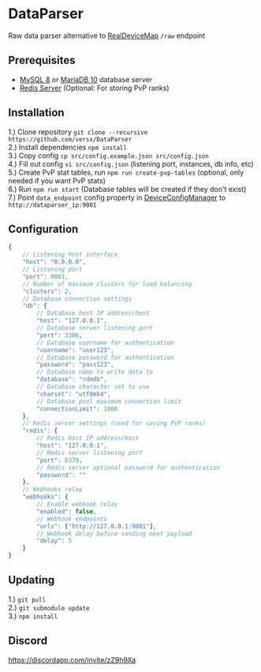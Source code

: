 # DataParser  

Raw data parser alternative to [RealDeviceMap](https://github.com/RealDeviceMap/RealDeviceMap) `/raw` endpoint  

## Prerequisites  
- [MySQL 8](https://dev.mysql.com/downloads/mysql/) or [MariaDB 10](https://mariadb.org/download/) database server  
- [Redis Server](https://redis.io/download) (Optional: For storing PvP ranks)  

## Installation  
1.) Clone repository `git clone --recursive https://github.com/versx/DataParser`  
2.) Install dependencies `npm install`  
3.) Copy config `cp src/config.example.json src/config.json`  
4.) Fill out config `vi src/config.json` (listening port, instances, db info, etc)  
5.) Create PvP stat tables, run `npm run create-pvp-tables` (optional, only needed if you want PvP stats)  
6.) Run `npm run start` (Database tables will be created if they don't exist)  
7.) Point `data_endpoint` config property in [DeviceConfigManager](https://github.com/versx/DeviceConfigManager) to `http://dataparser_ip:9001`  

## Configuration  
```js
{
    // Listening host interface
    "host": "0.0.0.0",
    // Listening port
    "port": 9001,
    // Number of maximum clusters for load balancing
    "clusters": 2,
    // Database connection settings
    "db": {
        // Database host IP address/host
        "host": "127.0.0.1",
        // Database server listening port
        "port": 3306,
        // Database username for authentication
        "username": "user123",
        // Database password for authentication
        "password": "pass123",
        // Database name to write data to
        "database": "rdmdb",
        // Database character set to use
        "charset": "utf8mb4",
        // Database pool maximum connection limit
        "connectionLimit": 1000
    },
    // Redis server settings (used for saving PvP ranks)
    "redis": {
        // Redis host IP address/host
        "host": "127.0.0.1",
        // Redis server listening port
        "port": 6379,
        // Redis server optional password for authentication
        "password": ""
    },
    // Webhooks relay
    "webhooks": {
        // Enable webhook relay
        "enabled": false,
        // Webhook endpoints
        "urls": ["http://127.0.0.1:9001"],
        // Webhook delay before sending next payload
        "delay": 5
    }
}
```

## Updating  
1.) `git pull`  
2.) `git submodule update`  
3.) `npm install`  

## Discord  
https://discordapp.com/invite/zZ9h9Xa  

